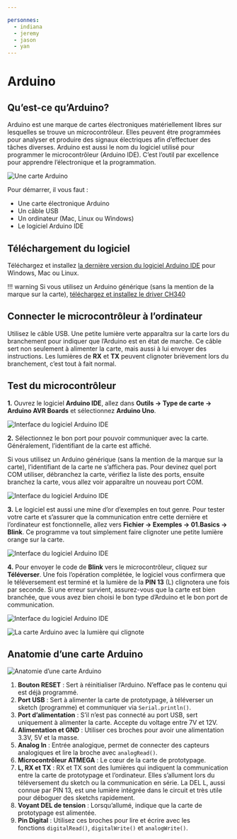 ```yaml
---

personnes:
  - indiana
  - jeremy
  - jason
  - yan
---
```


# Arduino 

## Qu’est-ce qu’Arduino?

Arduino est une marque de cartes électroniques matériellement libres sur lesquelles se trouve un microcontrôleur. Elles peuvent être programmées pour analyser et produire des signaux électriques afin d’effectuer des tâches diverses. Arduino est aussi le nom du logiciel utilisé pour programmer le microcontrôleur (Arduino IDE). C’est l’outil par excellence pour apprendre l’électronique et la programmation.

![Une carte Arduino](/assets/images/creatives/arduino1.webp)

Pour démarrer, il vous faut :

- Une carte électronique Arduino
- Un câble USB
- Un ordinateur (Mac, Linux ou Windows)
- Le logiciel Arduino IDE

## Téléchargement du logiciel

Téléchargez et installez [la dernière version du logiciel Arduino IDE](https://www.arduino.cc/en/software) pour Windows, Mac ou Linux.

!!! warning
    Si vous utilisez un Arduino générique (sans la mention de la marque sur la carte), [téléchargez et installez le driver CH340](http://www.wch-ic.com/downloads/CH341SER_ZIP.html)


## Connecter le microcontrôleur à l’ordinateur

Utilisez le câble USB. Une petite lumière verte apparaîtra sur la carte lors du branchement pour indiquer que l’Arduino est en état de marche. Ce câble sert non seulement à alimenter la carte, mais aussi à lui envoyer des instructions. Les lumières de **RX** et **TX** peuvent clignoter brièvement lors du branchement, c’est tout à fait normal.

## Test du microcontrôleur

**1.** Ouvrez le logiciel **Arduino IDE**, allez dans **Outils → Type de carte → Arduino AVR Boards** et sélectionnez **Arduino Uno**.

![Interface du logiciel Arduino IDE](/assets/images/creatives/arduino2.webp)

**2.** Sélectionnez le bon port pour pouvoir communiquer avec la carte. Généralement, l’identifiant de la carte est affiché.

Si vous utilisez un Arduino générique (sans la mention de la marque sur la carte), l’identifiant de la carte ne s’affichera pas. Pour devinez quel port COM utiliser, débranchez la carte, vérifiez la liste des ports, ensuite branchez la carte, vous allez voir apparaître un nouveau port COM.

![Interface du logiciel Arduino IDE](/assets/images/creatives/arduino3.webp)

**3.** Le logiciel est aussi une mine d’or d’exemples en tout genre. Pour tester votre carte et s’assurer que la communication entre cette dernière et l’ordinateur est fonctionnelle, allez vers **Fichier → Exemples → 01.Basics → Blink**. Ce programme va tout simplement faire clignoter une petite lumière orange sur la carte.

![Interface du logiciel Arduino IDE](/assets/images/creatives/arduino4.webp)

**4.** Pour envoyer le code de **Blink** vers le microcontrôleur, cliquez sur **Téléverser**. Une fois l’opération complétée, le logiciel vous confirmera que le téléversement est terminé et la lumière de la **PIN 13** (L) clignotera une fois par seconde. Si une erreur survient, assurez-vous que la carte est bien branchée, que vous avez bien choisi le bon type d’Arduino et le bon port de communication.

![Interface du logiciel Arduino IDE](/assets/images/creatives/arduino5.webp)

![La carte Arduino avec la lumière qui clignote](/assets/images/creatives/arduino6.webp)

## Anatomie d’une carte Arduino

![Anatomie d’une carte Arduino](/assets/images/creatives/arduino7.webp)

1. **Bouton RESET** : Sert à réinitialiser l’Arduino. N’efface pas le contenu qui est déjà programmé.
2. **Port USB** : Sert à alimenter la carte de prototypage, à téléverser un sketch (programme) et communiquer via `Serial.println()`.
3. **Port d’alimentation** : S’il n’est pas connecté au port USB, sert uniquement à alimenter la carte. Accepte du voltage entre 7V et 12V.
4. **Alimentation et GND** : Utiliser ces broches pour avoir une alimentation 3.3V, 5V et la masse.
5. **Analog In** : Entrée analogique, permet de connecter des capteurs analogiques et lire la broche avec `analogRead()`.
6. **Microcontrôleur ATMEGA** : Le cœur de la carte de prototypage.
7. **L, RX et TX** : RX et TX sont des lumières qui indiquent la communication entre la carte de prototypage et l’ordinateur. Elles s’allument lors du téléversement du sketch ou la communication en série. La DEL L, aussi connue par PIN 13, est une lumière intégrée dans le circuit et très utile pour déboguer des sketchs rapidement.
8. **Voyant DEL de tension** : Lorsqu’allumé, indique que la carte de prototypage est alimentée.
9. **Pin Digital** : Utilisez ces broches pour lire et écrire avec les fonctions `digitalRead()`, `digitalWrite()` et `analogWrite()`.

